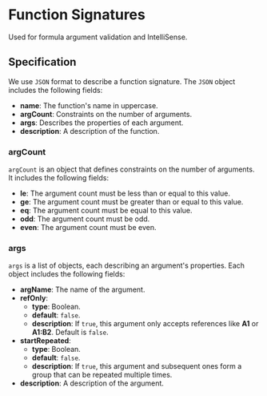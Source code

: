 # Function Signatures

Used for formula argument validation and IntelliSense.

## Specification

We use `JSON` format to describe a function signature. The `JSON` object includes the following fields:

- **name**: The function's name in uppercase.
- **argCount**: Constraints on the number of arguments.
- **args**: Describes the properties of each argument.
- **description**: A description of the function.

### argCount

`argCount` is an object that defines constraints on the number of arguments. It includes the following fields:

- **le**: The argument count must be less than or equal to this value.
- **ge**: The argument count must be greater than or equal to this value.
- **eq**: The argument count must be equal to this value.
- **odd**: The argument count must be odd.
- **even**: The argument count must be even.

### args

`args` is a list of objects, each describing an argument's properties. Each object includes the following fields:

- **argName**: The name of the argument.
- **refOnly**:
  - **type**: Boolean.
  - **default**: `false`.
  - **description**: If `true`, this argument only accepts references like **A1** or **A1:B2**. Default is `false`.
- **startRepeated**:
  - **type**: Boolean.
  - **default**: `false`.
  - **description**: If `true`, this argument and subsequent ones form a group that can be repeated multiple times.
- **description**: A description of the argument.
